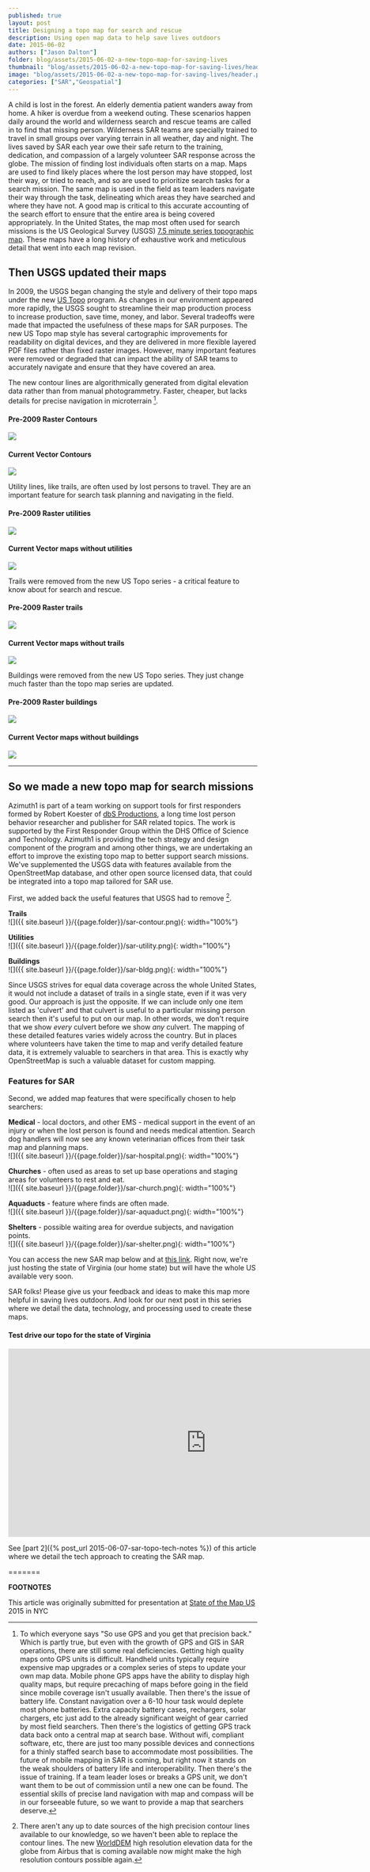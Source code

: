 ```yaml
---
published: true
layout: post
title: Designing a topo map for search and rescue
description: Using open map data to help save lives outdoors
date: 2015-06-02
authors: ["Jason Dalton"]
folder: blog/assets/2015-06-02-a-new-topo-map-for-saving-lives
thumbnail: "blog/assets/2015-06-02-a-new-topo-map-for-saving-lives/header.png"
image: "blog/assets/2015-06-02-a-new-topo-map-for-saving-lives/header.png"
categories: ["SAR","Geospatial"]
---
```


A child is lost in the forest.  An elderly dementia patient wanders away from home.  A hiker is overdue from a weekend outing.  These scenarios happen daily around the world and wilderness search and rescue teams are called in to find that missing person.  Wilderness SAR teams are specially trained to travel in small groups over varying terrain in all weather, day and night. The lives saved by SAR each year owe their safe return to the training, dedication, and compassion of a largely volunteer SAR response across the globe.  The mission of finding lost individuals often starts on a map.  Maps are used to find likely places where the lost person may have stopped, lost their way, or tried to reach, and so are used to prioritize search tasks for a search mission.  The same map is used in the field as team leaders navigate their way through the task, delineating which areas they have searched and where they have not.  A good map is critical to this accurate accounting of the search effort to ensure that the entire area is being covered appropriately. In the United States, the map most often used for search missions is the US Geological Survey (USGS) <a href="http://en.wikipedia.org/wiki/Quadrangle_%28geography%29" target="_blank">7.5 minute series topographic map</a>.  These maps have a long history of exhaustive work and meticulous detail that went into each map revision.    

## Then USGS updated their maps

In 2009, the USGS began changing the style and delivery of their topo maps under the new <a href="http://nationalmap.gov/ustopo/" target="_blank">US Topo</a> program.  As changes in our environment appeared more rapidly, the USGS sought to streamline their map production process to increase production, save time, money, and labor. Several tradeoffs were made that impacted the usefulness of these maps for SAR purposes. The new US Topo map style has several cartographic improvements for readability on digital devices, and they are delivered in more flexible layered PDF files rather than fixed raster images.  However, many important features were removed or degraded that can impact the ability of SAR teams to accurately navigate and ensure that they have covered an area.

The new contour lines are algorithmically generated from digital elevation data rather than from manual photogrammetry.  Faster, cheaper, but lacks details for precise navigation in microterrain [^1].




<html>
<div class="row row-centered mar2">
<div class="col-xs-6 col-centered pad0"><h4 class="text-center">Pre-2009 Raster Contours</h4><img src="{{ site.baseurl }}/{{page.folder}}/USGS_old1.png"></div>
<div class="col-xs-6 col-centered pad0"><h4 class="text-center">Current Vector Contours</h4><img src="{{ site.baseurl }}/{{page.folder}}/USGS_new1.png"></div>
</div>
</html>




Utility lines, like trails, are often used by lost persons to travel.  They are an important feature for search task planning and navigating in the field.


<html>
<div class="row row-centered mar2">
<div class="col-xs-6 col-centered pad0"><h4 class="text-center">Pre-2009 Raster utilities</h4><img src="{{ site.baseurl }}/{{page.folder}}/USGS_old2.png"></div>
<div class="col-xs-6 col-centered pad0"><h4 class="text-center">Current Vector maps without utilities</h4><img src="{{ site.baseurl }}/{{page.folder}}/USGS_new2.png"></div>
</div>
</html>



Trails were removed from the new US Topo series - a critical feature to know about for search and rescue.


<html>
<div class="row row-centered mar2">
<div class="col-xs-6 col-centered pad0"><h4 class="text-center">Pre-2009 Raster trails</h4><img class="img-fluid" src="{{ site.baseurl }}/{{page.folder}}/USGS_old3.png"></div>
<div class="col-xs-6 col-centered pad0"><h4 class="text-center">Current Vector maps without trails</h4><img class="img-fluid" src="{{ site.baseurl }}/{{page.folder}}/USGS_new3.png"></div>
</div>
</html>


Buildings were removed from the new US Topo series.  They just change much faster than the topo map series are updated.



<html>
<div class="row row-centered mar2">
<div class="col-xs-6 col-centered pad0"><h4 class="text-center">Pre-2009 Raster buildings</h4><img class="img-fluid" src="{{ site.baseurl }}/{{page.folder}}/usgs-bldg-old.png"></div>
<div class="col-xs-6 col-centered pad0"><h4 class="text-center">Current Vector maps without  buildings</h4><img class="img-fluid" src="{{ site.baseurl }}/{{page.folder}}/usgs-bldg-new.png"></div>
</div>
</html>


---

## So we made a new topo map for search missions
Azimuth1 is part of a team working on support tools for first responders formed by Robert Koester of <a href="http://dbs-sar.com/" target="_blank">dbS Productions</a>, a long time lost person behavior researcher and publisher for SAR related topics. The work is supported by the First Responder Group within the DHS Office of Science and Technology. Azimuth1 is providing the tech strategy and design component of the program and among other things, we are undertaking an effort to improve the existing topo map to better support search missions.  We've supplemented the USGS data with features available from the OpenStreetMap database, and other open source licensed data, that could be integrated into a topo map tailored for SAR use.

First, we added back the useful features that USGS had to remove [^2].  

**Trails**  
![]({{ site.baseurl }}/{{page.folder}}/sar-contour.png){: width="100%"}

**Utilities**  
![]({{ site.baseurl }}/{{page.folder}}/sar-utility.png){: width="100%"}

**Buildings**  
![]({{ site.baseurl }}/{{page.folder}}/sar-bldg.png){: width="100%"}

Since USGS strives for equal data coverage across the whole United States, it would not include a dataset of trails in a single state, even if it was very good. Our approach is just the opposite. If we can include only one item listed as 'culvert' and that culvert is useful to a particular missing person search then it's useful to put on our map.  In other words, we don't require that we show _every_ culvert before we show _any_ culvert.  The mapping of these detailed features varies widely across the country. But in places where volunteers have taken the time to map and verify detailed feature data, it is extremely valuable to searchers in that area.  This is exactly why OpenStreetMap is such a valuable dataset for custom mapping.

### Features for SAR
Second, we added map features that were specifically chosen to help searchers:

**Medical** - local doctors, and other EMS - medical support in the event of an injury or when the lost person is found and needs medical attention.  Search dog handlers will now see any known veterinarian offices from their task map and planning maps.  
![]({{ site.baseurl }}/{{page.folder}}/sar-hospital.png){: width="100%"}

**Churches** - often used as areas to set up base operations and staging areas for volunteers to rest and eat.   
![]({{ site.baseurl }}/{{page.folder}}/sar-church.png){: width="100%"}

**Aquaducts** - feature where finds are often made.   
![]({{ site.baseurl }}/{{page.folder}}/sar-aquaduct.png){: width="100%"}

**Shelters** - possible waiting area for overdue subjects, and navigation points.   
![]({{ site.baseurl }}/{{page.folder}}/sar-shelter.png){: width="100%"}



You can access the new SAR map below and at <a href="http://sandlot.azimuth1.net/FIND/" target="_blank">this link</a>. Right now, we're just hosting the state of Virginia (our home state) but will have the whole US available very soon.

SAR folks! Please give us your feedback and ideas to make this map more helpful in saving lives outdoors.   And look for our next post in this series where we detail the data, technology, and processing used to create these maps.

#### Test drive our topo for the state of Virginia
<iframe class='mapembed' width="800" height="380" src="http://totaltopo.findsar.com/services/totaltopo/map" frameborder="0" allowfullscreen></iframe>


See [part 2]({% post_url 2015-06-07-sar-topo-tech-notes %}) of this article where we detail the tech approach to creating the SAR map.

=======


**FOOTNOTES**

<span class="small em">This article was originally submitted for presentation at <a href="http://stateofthemap.us/" target="_blank">State of the Map US</a> 2015 in NYC
</span>

[^1]: To which everyone says "So use GPS and you get that precision back."  Which is partly true, but even with the growth of GPS and GIS in SAR operations, there are still some real deficiencies.  Getting high quality maps onto GPS units is difficult.  Handheld units typically require expensive map upgrades or a complex series of steps to update your own map data.  Mobile phone GPS apps have the ability to display high quality maps, but require precaching of maps before going in the field since mobile coverage isn't usually available.  Then there's the issue of battery life.  Constant navigation over a 6-10 hour task would deplete most phone batteries.  Extra capacity battery cases, rechargers, solar chargers, etc just add to the already significant weight of gear carried by most field searchers.   Then there's the logistics of getting GPS track data back onto a central map at search base.  Without wifi, compliant software, etc, there are just too many possible devices and connections for a thinly staffed search base to accommodate most possibilities.  The future of mobile mapping in SAR is coming, but right now it stands on the weak shoulders of battery life and interoperability.  Then there's the issue of training.  If a team leader loses or breaks a GPS unit, we don't want them to be out of commission until a new one can be found.  The essential skills of precise land navigation with map and compass will be in our forseeable future, so we want to provide a map that searchers deserve.

[^2]: There aren't any up to date sources of the high precision contour lines available to our knowledge, so we haven't been able to replace the contour lines.  The new <a href="http://www.geo-airbusds.com/worlddem/" target="_blank">WorldDEM</a> high resolution elevation data for the globe from Airbus that is coming available now might make the high resolution contours possible again.
